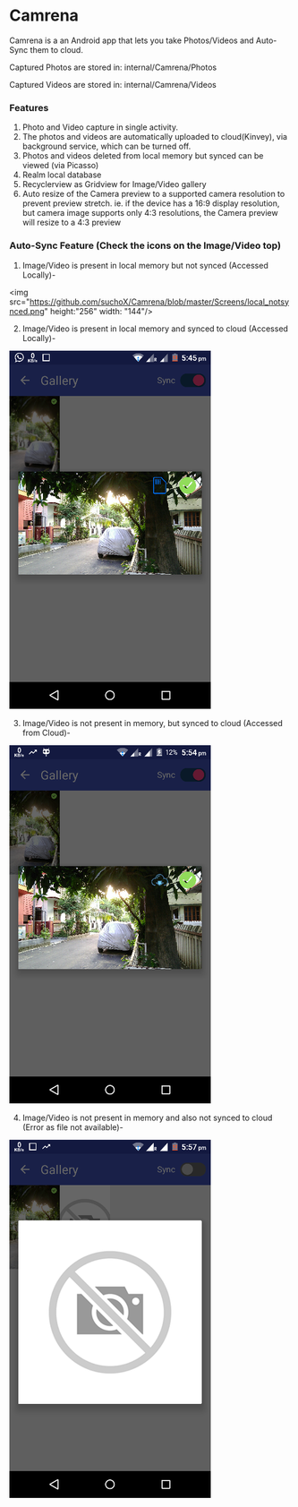 # Camrena
Camrena is a an Android app that lets you take Photos/Videos and Auto-Sync them to cloud. 

Captured Photos are stored in: internal/Camrena/Photos

Captured Videos are stored in: internal/Camrena/Videos

### Features
1. Photo and Video capture in single activity.
2. The photos and videos are automatically uploaded to cloud(Kinvey), via background service, which can be turned off.
3. Photos and videos deleted from local memory but synced can be viewed (via Picasso)
4. Realm local database
5. Recyclerview as Gridview for Image/Video gallery
6. Auto resize of the Camera preview to a supported camera resolution to prevent preview stretch. ie. if the device has a 16:9 display resolution, but camera image supports only 4:3 resolutions, the Camera preview will resize to a 4:3 preview

### Auto-Sync Feature (Check the icons on the Image/Video top)

1. Image/Video is present in local memory but not synced (Accessed Locally)-

<img src="https://github.com/suchoX/Camrena/blob/master/Screens/local_notsynced.png" height:"256" width: "144"/>

2. Image/Video is present in local memory and synced to cloud (Accessed Locally)-

![alt text](https://github.com/suchoX/Camrena/blob/master/Screens/local_synced.png)

3. Image/Video is not present in memory, but synced to cloud (Accessed from Cloud)-

![alt text](https://github.com/suchoX/Camrena/blob/master/Screens/cloud_synced.png)

4. Image/Video is not present in memory and also not synced to cloud (Error as file not available)-

![alt text](https://github.com/suchoX/Camrena/blob/master/Screens/error.png)

